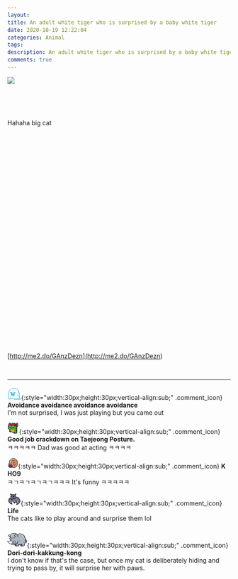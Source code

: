 ```yaml
---
layout: 
title: An adult white tiger who is surprised by a baby white tiger
date: 2020-10-19 12:22:04
categories: Animal
tags: 
description: An adult white tiger who is surprised by a baby white tiger
comments: true
---
```


![](https://blog.kakaocdn.net/dn/qvzf6/btqLf7zEytP/mBkeH2mpk4MsTAV4v2NTu0/img.gif)

​

​

Hahaha big cat

​

​

​

​

​

​

​

​

​

​

​

​

​

​

​

​

[http://me2.do/GAnzDezn](<http://me2.do/GAnzDezn>)

​

* * *

![comment](/assets/character/ghost.png){:style="width:30px;height:30px;vertical-align:sub;" .comment_icon} **Avoidance avoidance avoidance avoidance**  
I'm not surprised, I was just playing but you came out   
  
![comment](/assets/character/frog.png){:style="width:30px;height:30px;vertical-align:sub;" .comment_icon} **Good job crackdown on Taejeong Posture.**  
ㅋㅋㅋㅋㅋ Dad was good at acting ㅋㅋㅋㅋ   
  
![comment](/assets/character/snail.png){:style="width:30px;height:30px;vertical-align:sub;" .comment_icon} **K HO9**  
ㅋㄱㅋㄱㅋㄱㅋㄱㅋㅋㅋ It's funny ㅋㅋㅋㅋㅋ   
  
![comment](/assets/character/bat.png){:style="width:30px;height:30px;vertical-align:sub;" .comment_icon} **Life**  
The cats like to play around and surprise them lol   
  
![comment](/assets/character/rino.png){:style="width:30px;height:30px;vertical-align:sub;" .comment_icon} **Dori-dori-kakkung-kong**  
I don't know if that's the case, but once my cat is deliberately hiding and trying to pass by, it will surprise her with paws.   
  

